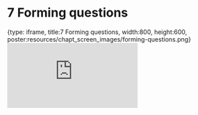 # 7 Forming questions
 
{type: iframe, title:7 Forming questions, width:800, height:600, poster:resources/chapt_screen_images/forming-questions.png}
![](https://datatrail-jhu.github.io/DataTrail/no_toc/forming-questions.html)
 

 
